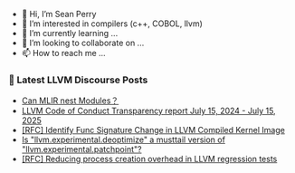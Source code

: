 - 👋 Hi, I’m Sean Perry
- 👀 I’m interested in compilers (c++, COBOL, llvm)
- 🌱 I’m currently learning ...
- 💞️ I’m looking to collaborate on ...
- 📫 How to reach me ...

<!---
s66perry/s66perry is a ✨ special ✨ repository because its `README.md` (this file) appears on your GitHub profile.
You can click the Preview link to take a look at your changes.
--->
### 📕 Latest LLVM Discourse Posts

<!-- DISCOURSE-LLVM:START -->
- [Can MLIR nest Modules？](https://discourse.llvm.org/t/can-mlir-nest-modules/88623#post_1)
- [LLVM Code of Conduct Transparency report July 15, 2024 - July 15, 2025](https://discourse.llvm.org/t/llvm-code-of-conduct-transparency-report-july-15-2024-july-15-2025/88622#post_1)
- [[RFC] Identify Func Signature Change in LLVM Compiled Kernel Image](https://discourse.llvm.org/t/rfc-identify-func-signature-change-in-llvm-compiled-kernel-image/82609#post_9)
- [Is &quot;llvm.experimental.deoptimize&quot; a musttail version of &quot;llvm.experimental.patchpoint&quot;?](https://discourse.llvm.org/t/is-llvm-experimental-deoptimize-a-musttail-version-of-llvm-experimental-patchpoint/88621#post_1)
- [[RFC] Reducing process creation overhead in LLVM regression tests](https://discourse.llvm.org/t/rfc-reducing-process-creation-overhead-in-llvm-regression-tests/88612#post_5)
<!-- DISCOURSE-LLVM:END -->
